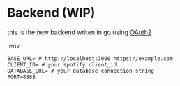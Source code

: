 # Backend (WIP)

this is the new backend writen in go using
[OAuth2](https://github.com/golang/oauth2)

.env

```
BASE_URL= # http://localhost:3000 https://example.com
CLIENT_ID= # your spotify client_id
DATABASE_URL= # your database connection string
PORT=8888
```
